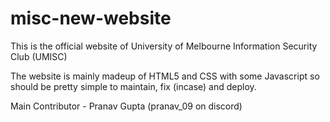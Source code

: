 # misc-new-website
This is the official website of University of Melbourne Information Security Club (UMISC)

The website is mainly madeup of HTML5 and CSS with some Javascript so should be pretty simple to maintain, fix (incase) and deploy.

Main Contributor - Pranav Gupta (pranav_09 on discord)
